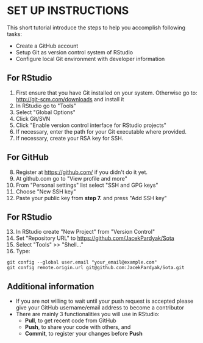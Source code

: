 # SET UP INSTRUCTIONS
This short tutorial introduce the steps to help you accomplish following tasks:
* Create a GitHub account
* Setup Git as version control system of RStudio
* Configure local Git environment with developer information

## For RStudio
1. First ensure that you have Git installed on your system. Otherwise go to:
 http://git-scm.com/downloads and install it
2. In RStudio go to "Tools"
3. Select "Global Options"
4. Click Git/SVN
5. Click "Enable version control interface for RStudio projects"
6. If necessary, enter the path for your Git executable where provided.
7. If necessary, create your RSA key for SSH.

## For GitHub
8. Register at https://github.com/ if you didn't do it yet.
9. At github.com go to "View profile and more"
10. From "Personal settings" list select "SSH and GPG keys"
11. Choose "New SSH key"
12. Paste your public key from **step 7.** and press "Add SSH key"

## For RStudio
13. In RStudio create "New Project" from "Version Control"
14. Set "Repository URL" to https://github.com/JacekPardyak/Sota
15. Select "Tools" >> "Shell..."
16. Type:
```
git config --global user.email "your_email@example.com"
git config remote.origin.url git@github.com:JacekPardyak/Sota.git
```
## Additional information
- If you are not willing to wait until your push request is accepted please give your GitHub username/email address to become a contributor
- There are mainly 3 functionalities you will use in RStudio:
  + **Pull**, to get recent code from GitHub
  + **Push**, to share your code with others, and
  + **Commit**, to register your changes before **Push**
